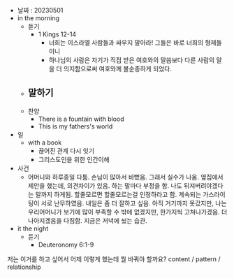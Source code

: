 - 날짜 : 20230501
- in the morning
	- 듣기
		- 1 Kings 12-14
			- 너희는 이스라엘 사람들과 싸우지 말아라! 그들은 바로 너희의 형제들이니
			- 하나님의 사람은 자기가 직접 받은 여호와의 말씀보다 다른 사람의 말을 더 의지함으로써 여호와께 불순종하게 되었다.
	- 말하기
		- 
	- 찬양
		- There is a fountain with blood
		- This is my fathers's world
- 일
	- with a book
		- 끊어진 관계 다시 잇기
		- 그리스도인을 위한 인간이해
- 사건
	- 어머니와 하루종일 다툼. 손님이 많아서 바뻤음. 그래서 실수가 나옴. 옆집에서 제안을 했는데, 의견차이가 있음. 하는 말마다 부정을 함. 나도 뒤져버려야겠다는 말까지 하게됨. 할줄모르면 할줄모르는걸 인정하라고 함. 계속되는 가스라이팅이 서로 난무하였음. 내일은 좀 더 잘하고 싶음. 아직 거기까지 못갔지만, 나는 우리어머니가 보기에 많이 부족할 수 밖에 없겠지만, 한가지씩 고쳐나가겠음. 더 나아지겠음을 다짐함. 지금은 저녁에 씼는 습관.
- it the night
	- 듣기
		- Deuteronomy 6:1-9






저는 이거를 하고 싶어서 어제 이렇게 했는데 뭘 바꿔야 할까요?
content / pattern / relationship